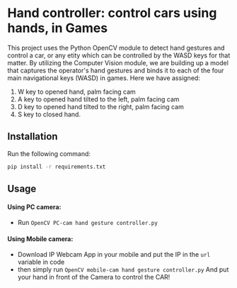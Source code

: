 # Hand controller: control cars using hands, in Games

This project uses the Python OpenCV module to detect hand gestures and control a car, or any etity which can be controlled by the WASD keys for that matter. By utilizing the Computer Vision module, we are building up a model that captures the operator's hand gestures and binds it to each of the four main navigational keys (WASD) in games.
Here we have assigned:
1. W key to opened hand, palm facing cam
2. A key to opened hand tilted to the left, palm facing cam
3. D key to opened hand tilted to the right, palm facing cam
4. S key to closed hand.


## Installation

Run the following command:
```sh
pip install -r requirements.txt
```

## Usage

#### Using PC camera:
- Run `OpenCV PC-cam hand gesture controller.py`

#### Using Mobile camera:
- Download IP Webcam App in your mobile and put the IP in the `url` variable in code
- then simply run `OpenCV mobile-cam hand gesture controller.py`
And put your hand in front of the Camera to control the CAR! 
